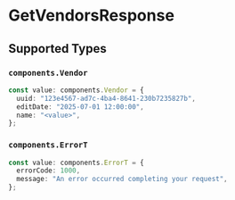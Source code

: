 # GetVendorsResponse


## Supported Types

### `components.Vendor`

```typescript
const value: components.Vendor = {
  uuid: "123e4567-ad7c-4ba4-8641-230b7235827b",
  editDate: "2025-07-01 12:00:00",
  name: "<value>",
};
```

### `components.ErrorT`

```typescript
const value: components.ErrorT = {
  errorCode: 1000,
  message: "An error occurred completing your request",
};
```

